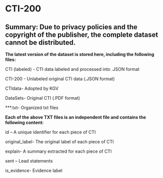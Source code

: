 # CTI-200
## Summary: Due to privacy policies and the copyright of the publisher, the complete dataset cannot be distributed.

**The latest version of the dataset is stored here, including the following files:**

CTI (labeled) - CTI data labeled and processed into .JSON format

CTI-200 - Unlabeled original CTI data (.JSON format)

CTIdata- Adopted by KGV

DataSets- Original CTI (.PDF format)

***.txt- Organized txt files

**Each of the above TXT files is an independent file and contains the following content:**

id – A unique identifier for each piece of CTI

original_label- The original label of each piece of CTI

explain- A summary extracted for each piece of CTI

sent – Lead statements

is_evidence- Evidence label 
